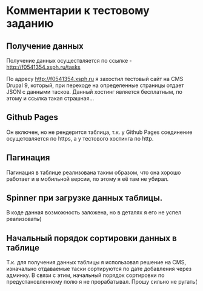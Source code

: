 # Комментарии к тестовому заданию
## Получение данных
Получение данных осуществляется по ссылке - http://f0541354.xsph.ru/tasks

По адресу http://f0541354.xsph.ru я захостил тестовый сайт на CMS Drupal 9, который, при переходе на определенные страницы отдает JSON с данными тасков.
Данный хостинг является бесплатным, по этому и ссылка такая страшная...

## Github Pages
Он включен, но не рендерится таблица, т.к. у Github Pages соединение осущетсвляется по https, а у тестового хостинга по http.

## Пагинация
Пагинация в таблице реализована таким образом, что она хорошо работает и в мобильной версии, по этому я её там не убирал.

## Spinner при загрузке данных таблицы.
В коде данная возможность заложена, но в деталях я его не успел реализовать(

## Начальный порядок сортировки данных в таблице
Т.к. для получения данных таблицы я использовал решение на CMS, изначально отдаваемые таски сортируются по дате добавления через админку. В связи с этим, начальный порядок сортировки по предустановленному полю я не прорабатывал. Прошу сильно не ругать(